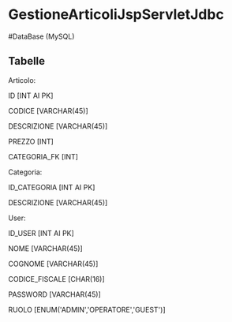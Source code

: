 # GestioneArticoliJspServletJdbc

#DataBase (MySQL)
## Tabelle


Articolo:

ID [INT AI PK]

CODICE [VARCHAR(45)]

DESCRIZIONE [VARCHAR(45)]

PREZZO [INT]

CATEGORIA_FK [INT]


Categoria:

ID_CATEGORIA [INT AI PK]

DESCRIZIONE [VARCHAR(45)]


User:

ID_USER [INT AI PK]

NOME [VARCHAR(45)]

COGNOME [VARCHAR(45)]

CODICE_FISCALE [CHAR(16)]

PASSWORD [VARCHAR(45)]

RUOLO [ENUM('ADMIN','OPERATORE','GUEST')]
